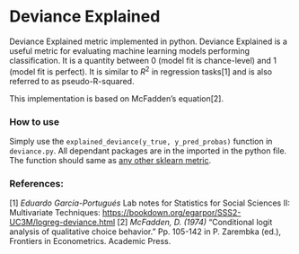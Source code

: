 # Deviance Explained
Deviance Explained metric implemented in python. Deviance Explained is a useful metric for evaluating machine learning models performing classification. It is a quantity between 0 (model fit is chance-level) and 1 (model fit is perfect). It is similar to $R^2$ in regression tasks[1] and is also referred to as pseudo-R-squared.

This implementation is based on McFadden’s equation[2].

### How to use
Simply use the `explained_deviance(y_true, y_pred_probas)` function in `deviance.py`. All dependant packages are in the imported in the python file. 
The function should same as [any other sklearn metric](https://scikit-learn.org/stable/modules/generated/sklearn.metrics.explained_variance_score.html#sklearn.metrics.explained_variance_score).
 

### References:
[1] _Eduardo García-Portugués_ Lab notes for Statistics for Social Sciences II: Multivariate Techniques: https://bookdown.org/egarpor/SSS2-UC3M/logreg-deviance.html 
[2] _McFadden, D. (1974)_ “Conditional logit analysis of qualitative choice behavior.” Pp. 105-142 in P. Zarembka (ed.),
Frontiers in Econometrics. Academic Press.
